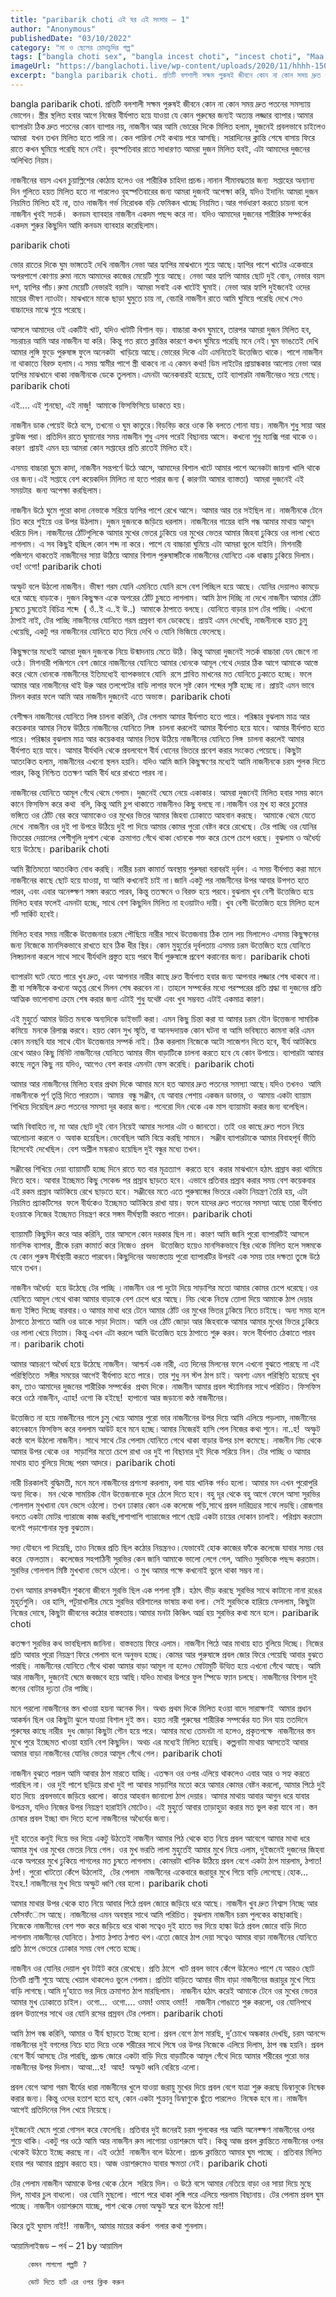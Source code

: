 ```yaml
---
title: "paribarik choti এই ঘর এই সংসার – 1"
author: "Anonymous"
publishedDate: "03/10/2022"
category: "মা ও ছেলের চোদাচুদির গল্প"
tags: ["bangla choti sex", "bangla incest choti", "incest choti", "Maa Chhele", "maa choda golpo", "maa ke chuda"]
imageUrl: "https://banglachoti.live/wp-content/uploads/2020/11/hhhh-150x150.jpg"
excerpt: "bangla paribarik choti. প্রতিটি বলশালী সক্ষম পুরুষই জীবনে কোন না কোন সময় দ্রুত পতনের সমস্যায় ভোগেন। স্ত্রীর স্থলিত হবার আগে নিজের বীর্যপাত হয়ে যাওয়া যে কোন পুরুষের জন্যই অত্যন্ত লজ্জার ব্যাপার।আমার ব্..."
---
```


bangla paribarik choti. প্রতিটি বলশালী সক্ষম পুরুষই জীবনে কোন না কোন সময় দ্রুত পতনের সমস্যায় ভোগেন। স্ত্রীর স্থলিত হবার আগে নিজের বীর্যপাত হয়ে যাওয়া যে কোন পুরুষের জন্যই অত্যন্ত লজ্জার ব্যাপার।আমার ব্যাপারটা ঠিক দ্রুত পতনের কোন ব্যাপার নয়, নাজনীন আর আমি ভোরের দিকে মিলিত হলাম, দুজনেই প্রবলভাবে চাইলেও আমরা  যখন তখন মিলিত হতে পারি না। কেন পারিনা সেই কথায় পরে আসছি। সারাদিনের ক্লান্তি শেষে বাসায় ফিরে রাতে কখন ঘুমিয়ে পরেছি মনে নেই। বৃহস্পতিবার রাতে সাধারণত আমরা দুজন মিলিত হবই, এটা আমাদের দুজনের অলিখিত নিয়ম।


নাজনীনের বয়স এখন চুয়াল্লিশের কোঠায় হলেও ওর শারীরিক চাহিদা প্রচন্ড।নানান সীমাবদ্ধতার জন্য  সপ্তাহের অন্যান্য দিন গুলিতে হয়ত মিলিত হতে না পারলেও বৃহস্পতিবারের জন্য আমরা দুজনই অপেক্ষা করি, যদিও ইদানিং আমরা দুজন নিয়মিত মিলিত হই না, তাও নাজনীন গর্ভ নিরোধক বড়ি ফেমিকন খাচ্ছে নিয়মিত।আর গর্ভধারণ করতে চায়না বলে নাজনীন খুবই সতর্ক।  কনডম ব্যাবহার নাজনীন একদম পছন্দ করে না। যদিও আমাদের দুজনের শারীরিক সম্পর্কের একদম শুরুর কিছুদিন আমি কনডম ব্যাবহার করেছিলাম।


paribarik choti


ভোর রাতের দিকে ঘুম ভাঙ্গতেই দেখি নাজনীন নেভা আর হ্যাপির মাঝখানে শুয়ে আছে।হ্যাপির পাশে খাটের একেবারে অপরপাশে কোণায় রুমা নামে আমাদের কাজের মেয়েটি শুয়ে আছে। নেভা আর হ্যাপি আমার ছোট দুই বোন, নেভার বয়স দশ, হ্যাপির পাঁচ।রুমা মেয়েটি নেভারই বয়সি। আমরা সবাই এক খাটেই ঘুমাই। নেভা আর হ্যাপি দুইজনেই ওদের মায়ের ভীষণ ন্যাওটা। মাঝখানে মাকে ছাড়া ঘুমুতে চায় না, বেচারি নাজনীন রাতে আমি ঘুমিয়ে পরেছি দেখে সেও বাচ্চাদের মাঝে শুয়ে পরেছে।


আসলে আমাদের ওই একটিই খাট, যদিও খাটটি বিশাল বড়। বাচ্চারা কখন ঘুমাবে, তারপর আমরা দুজন মিলিত হব, সচরাচর আমি আর নাজনীন যা করি। কিন্তু গত রাতে ক্লান্তির কারণে কখন ঘুমিয়ে পরেছি মনে নেই।ঘুম ভাঙতেই দেখি আমার লুঙ্গি ফুড়ে পুরুষাঙ্গ ফুলে অনেকটা  খাড়িয়ে আছে।ভোরের দিকে এটা এমনিতেই উত্তেজিত থাকে। পাশে নাজনীন না থাকাতে বিরক্ত হলাম।এ সময় স্বামীর পাশে স্ত্রী থাকবে না এ কেমন কথা! ডিম লাইটের প্রায়ান্ধকার আলোয় নেভা আর হ্যাপির মাঝখানে থাকা নাজনীনকে ডেকে তুললাম।এমনটা অনেকবারই হয়েছে, তাই ব্যাপারটা নাজনীনেরও সয়ে গেছে। paribarik choti


এই…. এই শুনছো, এই নাজু!  আমাকে ফিসফিসিয়ে ডাকতে হয়।

নাজনীন ডাক পেয়েই উঠে বসে, তখনো ও ঘুম কাতুরে।বিড়বিড় করে ওকে কি বলতে শোনা যায়। নাজনীন শুধু সায়া আর ব্লাউজ পরা। প্রতিদিন রাতে ঘুমানোর সময় নাজনীন শুধু এসব পরেই বিছানায় আসে। কখনো শুধু ম্যাক্সি পরা থাকে ও।কারণ  প্রায়ই এমন হয় আমরা কোন সপ্তাহের প্রতি রাতেই মিলিত হই।












এসময় বাচ্চারা ঘুমে কাদা, নাজনীন সন্তপর্ণে উঠে আসে, আমাদের বিশাল খাটে আমার পাশে অনেকটা জায়গা খালি থাকে ওর জন্য।এই সপ্তাহে বেশ কয়েকদিন মিলিত না হতে পারার জন্য ( কারণটা আমার ব্যাস্ততা)  আমরা দুজনেই এই সময়টার  জন্য অপেক্ষা করছিলাম।


নাজনীন উঠে ঘুমে পুরো কাদা নেভাকে সরিয়ে হ্যাপির পাশে রেখে আসে। আমার আর তর সইছিল না। নাজনীনকে টেনে চিত করে শুইয়ে ওর উপর উঠলাম। দুজন দুজনকে জড়িয়ে ধরলাম। নাজনীনের গায়ের বাসি গন্ধ আমার মাথায় আগুন ধরিয়ে দিল। নাজনীনের ঠোঁটগুলিকে আমার মুখের ভেতর ঢুকিয়ে ওর মুখের ভেতর আমার জিহবা ঢুকিয়ে ওর লালা খেতে লাগলাম। এ সব কিছুই হচ্ছিল কোন শব্দ না করে। পাশে যে বাচ্চারা ঘুমিয়ে এটা আমরা ভুলে যাইনি। মিশনারী পজিশনে থাকতেই নাজনীনের সায়া উঠিয়ে আমার বিশাল পুরুষাঙ্গটিকে নাজনীনের যোনিতে এক ধাক্কায় ঢুকিয়ে দিলাম। ওহ! ওগো! paribarik choti


অস্ফুট বলে উঠলো নাজনীন। ভীষণ গরম যোনি এমনিতে যোনি রসে বেশ পিচ্ছিল হয়ে আছে। যোনির দেয়ালও কামড়ে ধরে আছে বাড়াকে। দুজন কিছুক্ষন একে অপরের ঠোঁট চুষতে লাগলাম। আমি ঠাপ দিচ্ছি না দেখে নাজনীন আমার ঠোঁট চুষতে চুষতেই বিচিত্র শব্দে  ( ওঁ..ই এ..ই উ..)  আমাকে ঠাপাতে বলছে। যোনিতে বাড়ার চাপ টের পাচ্ছি। এখনো ঠাপাই নাই, টের পাচ্ছি নাজনীনের যোনিতে গরম প্রস্রবণ বান ডেকেছে। প্রায়ই এমন দেখেছি, নাজনীনকে হয়ত চুমু খেয়েছি, একটু পর নাজনীনের যোনিতে হাত দিয়ে দেখি ও যোনি ভিজিয়ে ফেলেছে।


কিছুক্ষণের মধ্যেই আমরা দুজন দুজনকে নিয়ে উন্মাদনায় মেতে উঠি। কিন্তু আমরা দুজনেই সতর্ক বাচ্চারা যেন জেগে না ওঠে। মিশনারী পজিশনে বেশ জোরে নাজনীনের যোনিতে আমার ধোনকে আমূল গেথে দেয়ার ঠিক আগে আমাকে আস্তে করে থেমে ধোনকে নাজনীনের ইতিমধ্যেই ব্যাপকভাবে যোনি  রসে প্লাবিত মাখনের মত যোনিতে ঢুকাতে হচ্ছে। ফলে আমার আর নাজনীনের থাই উরু আর তলপেটের বাড়ি লাগার ফলে সৃষ্ট কোন শব্দের সৃষ্টি হচ্ছে না। প্রায়ই এমন ভাবে মিলন করার ফলে আমি আর নাজনীন দুজনেই এতে অভ্যস্ত। paribarik choti


বেশীক্ষন নাজনীনের যোনিতে লিঙ্গ চালনা করিনি, টের পেলাম আমার বীর্যপাত হতে পারে। পরিষ্কার বুঝলাম মাত্র আর কয়েকবার আমার নিতম্ব উঠিয়ে নাজনীনের যোনিতে লিঙ্গ  চালনা করলেই আমার বীর্যপাত হয়ে যাবে। আমার বীর্যপাত হতে পারে। পরিষ্কার বুঝলাম মাত্র আর কয়েকবার আমার নিতম্ব উঠিয়ে নাজনীনের যোনিতে লিঙ্গ  চালনা করলেই আমার বীর্যপাত হয়ে যাবে। আমার বীর্যথলি থেকে প্রবলবেগে বীর্য ধোনের ভিতরে প্রবেশ করার সংকেত পেয়েছে। কিছুটা আতংকিত হলাম, নাজনীনের এখনো স্থলন হয়নি। যদিও আমি জানি কিছুক্ষণের মধ্যেই আমি নাজনীনকে চরম পুলক দিতে পারব, কিন্তু নিশ্চিত ততক্ষণ আমি বীর্য ধরে রাখতে পারব না।


নাজনীনের যোনিতে আমূল গেঁথে থেমে গেলাম। দুজনেই ঘেমে নেয়ে একাকার। আমরা দুজনেই মিলিত হবার সময় কানে কানে ফিসফিস করে কথা  বলি, কিন্তু আমি চুপ থাকাতে নাজনীনও কিছু বলছে না।নাজনীন ওর মুখ হা করে চুমোর ভঙ্গিতে ওর ঠোঁট বের করে আমাকেও ওর মুখের ভিতর আমার জিহবা ঢোকাতে আহবান করছে।  আমাকে থেমে যেতে দেখে  নাজনীন ওর দুই পা উপরে উঠিয়ে দুই পা দিয়ে আমার কোমর পুরো বেষ্টন করে রেখেছে। টের পাচ্ছি ওর যোনির ভিতরের দেয়ালের পেশীগুলি দুপাশ থেকে  ক্রমাগত গেঁথে থাকা ধোনকে শক্ত করে চেপে চেপে ধরছে। বুঝলাম ও অধৈর্য্য হয়ে উঠেছে। paribarik choti


আমি রীতিমতো আতংকিত বোধ করছি। নারীর চরম কামার্ত অবস্থায় পুরুষরা বরাবরই দূর্বল। এ সময় বীর্যপাত করা মানে নাজনীনের কাছে ছোট হয়ে যাওয়া, যা আমি কখনোই চাই না।জানি একটু পর নাজনীনের উপর আবার উপগত হতে পারব, এবং এবার অনেক্ক্ষণ সঙ্গম করতে পারব, কিন্তু ততক্ষনে ও বিরক্ত হয়ে পরবে।বুঝলাম খুব বেশী উত্তেজিত হয়ে মিলিত হবার ফলেই এমনটা হচ্ছে, সাথে বেশ কিছুদিন মিলিত না হওয়াটাও দায়ী। খুব বেশী উত্তেজিত হয়ে মিলিত হলে শর্ট সার্কিট হবেই।


মিলিত হবার সময় নারীকে উত্তেজনার চরমে পৌছিয়ে নারীর সাথে উত্তেজনায় ঠিক তাল লয় মিলালেও এসময় কিছুক্ষনের জন্য নিজেকে মানসিকভাবে রাখতে হবে ঠিক ধীর স্থির। কোন মুহুর্তের দূর্বলতায় এসময় চরম উত্তেজিত হয়ে যোনিতে লিঙ্গচালনা করলে সাথে সাথে বীর্যথলি প্রস্তুত হয়ে পরবে বীর্য পুরুষাঙ্গে প্রবেশ করানোর জন্য। paribarik choti


ব্যাপারটা ঘটে যেতে পারে খুব দ্রুত, এবং আপনার নারীর কাছে দ্রুত বীর্যপাত হবার জন্য আপনার লজ্জার শেষ থাকবে না।স্ত্রী বা সঙ্গিনীকে কখনো অতৃপ্ত রেখে মিলন শেষ করবেন না। তাহলে সম্পর্কের মধ্যে পরস্পরের প্রতি শ্রদ্ধা বা দুজনের প্রতি আত্মিক ভালোবাসা ক্রমে শেষ করার জন্য এটাই শুধু যথেষ্ট এবং খুব সম্ভবত এটাই একমাত্র কারণ।


এই মুহুর্তে আমার উচিত মনকে অন্যদিকে ডাইভার্ট করা। এমন কিছু চিন্তা করা যা আমার চরম যৌন উত্তেজনা সাময়িক কমিয়ে  মনকে রিলাক্স করবে। হয়ত কোন সুখ স্মৃতি, বা আনন্দদায়ক কোন ঘটনা বা আমি ভবিষ্যতে কামনা করি এমন কোন মনছবি যার সাথে যৌন উত্তেজনার সম্পর্ক নাই। ঠিক করলাম নিজেকে অটো সাজেশন দিতে হবে, বীর্য আটকিয়ে রেখে আরও কিছু মিনিট নাজনীনের যোনিতে আমার ভীম বাড়াটিকে চালনা করতে হবে যে কোন উপায়ে। ব্যাপারটা আমার কাছে নতুন কিছু নয় যদিও, আগেও বেশ কবার এমনটা ফেস করেছি। paribarik choti


আমার আর নাজনীনের মিলিত হবার প্রথম দিকে আমার মনে হত আমার দ্রুত পতনের সমস্যা আছে।যদিও তখনও  আমি নাজনীনকে পূর্ণ তৃপ্তি দিতে পারতাম। আমার  বন্ধু সঞ্জীব, যে আবার পেশায় একজন ডাক্তার, ও  আমায় একটা ব্যায়াম শিখিয়ে দিয়েছিল দ্রুত পতনের সমস্যা দূর করার জন্য। পনেরো দিন থেকে এক মাস ব্যায়ামটা করার জন্য বলেছিল।


আমি বিবাহিত না, মা আর ছোট দুই বোন নিয়েই আমার সংসার এটা ও জানতো। তাই ওর কাছে দ্রুত পতন নিয়ে আলোচনা করলে ও  অবাক হয়েছিল।ভেবেছিল আমি বিয়ে করছি সামনে।  সঞ্জীব ব্যাপারটাকে আমার বিবাহপূর্ব ভীতি হিসেবেই দেখেছিল। বেশ অশ্লীল মস্করাও হয়েছিল দুই বন্ধুর মধ্যে তখন।


সঞ্জীবের শিখিয়ে দেয়া ব্যায়ামটি হচ্ছে দিনে রাতে যত বার মূত্রত্যাগ  করতে হবে  করার মাঝখানে হঠাৎ প্রস্রাব করা থামিয়ে দিতে হবে। আবার ইচ্ছেমত কিছু সেকেন্ড পর প্রস্রাব ছাড়তে হবে। এভাবে প্রতিবার প্রস্রাব করার সময় বেশ কয়েকবার এই রকম প্রস্রাব আটকিয়ে রেখে ছাড়তে হবে। সঞ্জীবের মতে এতে পুরুষাঙ্গের ভিতরে একটা নিয়ন্ত্রণ তৈরি হয়, এটা নিয়মিত প্র‍্যাকটিসের  ফলে বীর্যকেও ইচ্ছেমত আটকিয়ে রাখা যায়। ফলে যাদের দ্রুত পতনের সমস্যা আছে তারা বীর্যপাত হওয়াকে নিজের ইচ্ছেমত নিয়ন্ত্রণ করে সঙ্গম দীর্ঘস্থায়ী করতে পারেন। paribarik choti


ব্যায়ামটি কিছুদিন করে আর করিনি, তার আসলে কোন দরকার ছিল না। কারণ আমি জানি পুরো ব্যাপারটিই আসলে মানসিক ব্যাপার, স্ত্রীকে চরম কামার্ত করে নিজেও  প্রবল   উত্তেজিত হয়েও মানসিকভাবে স্থির থেকে মিলিত হলে সঙ্গমকে যে কোন পুরুষ দীর্ঘস্থায়ী করতে পারবেন।কিছুদিনের অভ্যস্ততায় পুরো ব্যাপারটির উপরই এক সময় তার দক্ষতা তুঙ্গে উঠে যাবে তখন।


নাজনীন অধৈর্য্য  হয়ে উঠেছে টের পাচ্ছি ।নাজনীন ওর পা দুটো দিয়ে সাড়াশির মতো আমার কোমর চেপে ধরেছে।ওর যোনিতে আমূল গেথে থাকা আমার বাড়াকে বেশ চেপে ধরে আছে। নিচ থেকে নিতম্ব তোলা দিয়ে আমাকে ঠাপ দেয়ার জন্য ইঙ্গিত দিচ্ছে বারবার।ও আমার মাথা ধরে টেনে আমার ঠোঁট ওর মুখের ভিতর ঢুকিয়ে নিতে চাইছে। অন্য সময় হলে ঠাপাতে ঠাপাতে আমি ওর ডাকে সাড়া দিতাম। আমি ওর ঠোঁট জোড়া আর জিহবাকে আমার আমার মুখের ভিতর ঢুকিয়ে ওর লালা খেয়ে নিতাম। কিন্তু এখন এটা করলে আমি উত্তেজিত হয়ে ঠাপাতে শুরু করব। ফলে বীর্যপাত ঠেকাতে পারব না। paribarik choti


আমার আচরণে অধৈর্য হয়ে উঠেছে নাজনীন। আশ্চর্য এক নারী, এত দিনের মিলনের ফলে এখনো বুঝতে পারছে না এই পরিস্থিতিতে  সঙ্গীর সময়ের আগেই বীর্যপাত হতে পারে। তার শুধু নন স্টপ ঠাপ চাই। অবশ্য এমন পরিস্থিতি হয়েছে খুব কম, তাও আমাদের দুজনের শারীরিক সম্পর্কের  প্রথম দিকে। নাজনীন আমার প্রবল স্ট্যামিনার সাথে পরিচিত। ফিসফিস করে ওঠে নাজনীন, এ্যাহ! ওগো কি হইছে!  হাপানো আর জড়ানো কণ্ঠ নাজনীনের।


উত্তেজিত না হয়ে নাজনীনের গালে চুমু খেয়ে আমার পুরো ভার নাজনীনের উপর দিয়ে আমি এলিয়ে পড়লাম, নাজনীনের কানেকানে ফিসফিস করে বললাম আউট হবে মনে হচ্ছে।আমার নিজেরই হাসি পেল নিজের কথা শুনে। না..হ!  অস্ফুট কন্ঠে বলে উঠলো নাজনীন। সাথে সাথে টের পেলাম যোনিতে গেথে থাকা বাড়ার উপর চাপ কমেছে। নাজনীন নিচ থেকে আমার উপর থেকে ওর  সাড়াশির মতো চেপে রাখা ওর দুই পা বিছানার দুই দিকে সরিয়ে নিল। টের পাচ্ছি ও আমার মাথায় হাত বুলিয়ে দিচ্ছে পরম আদরে। paribarik choti


নারী চিরকালই বুদ্ধিমতী, মনে মনে নাজনীনের প্রশংসা করলাম, বলা যায় খানিক গর্বও হলো। আমার মন এখন পুরোপুরি অন্য দিকে।  মন থেকে সাময়িক যৌন উত্তেজনাকে দূরে ঠেলে দিতে হবে। বহু দূর থেকে বহু আগে ফেলে আসা সুরভির গোলগাল মুখখানা যেন ভেসে ওঠলো। তখন ঢাকার কোন এক কলেজে পড়ি,সাথে প্রবল দারিদ্র্যের সাথে লড়ছি।রোজগার বলতে একটা মোটর গ্যারাজে কাজ করছি,পাশাপাশি গ্যারাজের পাশে ছোট্ট একটা চায়ের দোকান চালাই। পরিশ্রম করতাম বলেই পড়াশোনার মূল্য বুঝতাম।


সদ্য যৌবনে পা দিয়েছি, তাও নিজের প্রতি ছিল কঠোর নিয়ন্ত্রনও।যেভাবেই হোক কাজের ফাঁকে কলেজে যাবার সময় বের করে  ফেলতাম।  কলেজের সহপাঠিনী সুরভির কেন জানি আমাকে ভালো লেগে গেল, আমিও সুরভিকে পছন্দ করতাম। সুরভির গোলগাল মিষ্টি মুখখানা ভেসে ওঠলো। ও মুখ আমার পক্ষে কখনোই ভুলে থাকা সম্ভব না।


তখন আমার রসকষহীন শুকনো জীবনে সুরভি ছিল এক পশলা বৃষ্টি। হঠাৎ ভীড় করছে সুরভির সাথে কাটানো নানা রঙের মুহূর্তগুলি। ওর হাসি, পটুয়াখালীর মেয়ে সুরভির বরিশালের ভাষায় কথা বলা। সেই সুরভিকে হারিয়ে ফেললাম, কিছুটা নিজের দোষে, কিছুটা জীবনের কঠোর বাস্তবতায়।আমার মনটা কিঞ্চিৎ আর্দ্র হয় সুরভির কথা মনে হলে। paribarik choti


কতক্ষণ সুরভির কথ ভাবছিলাম জানিনা। বাস্তবতায় ফিরে এলাম। নাজনীন পিঠে আর মাথায় হাত বুলিয়ে দিচ্ছে। নিজের প্রতি আবার পুরো নিয়ন্ত্রণ ফিরে পেলাম বলে অনুভব হচ্ছে। কোমর আর পুরুষাঙ্গে প্রবল জোর ফিরে পেয়েছি আবার বুঝতে পারছি। নাজনীনের যোনিতে গেঁথে থাকা আমার বাড়া আমূল না হলেও মোটামুটি উত্থিত হয়ে এখনো গেঁথে আছে। আমি আর নাজনীন, দুজনেই ঘেমে জবজবে হয়ে আছি।যদিও মাথার উপরে ফুল স্পিডে ফ্যান চলছে। নাজনীনের বিশাল দুই স্তনের বোটার দৃঢ়তা টের পাচ্ছি।


মনে পরলো নাজনীনের স্তন খাওয়া হয়না অনেক দিন। অথচ প্রথম দিকে মিলিত হওয়া বাদে সারাক্ষণই  আমার প্রধান আকর্ষন ছিল ওর কিছুটা ঝুলে যাওয়া বিশাল দুই স্তন। হয়ত নারী পুরুষের শারীরিক সম্পর্কের যত দিন যায় ততদিনে পুরুষের কাছে নারীর  দুধ জোড়া কিছুটা গৌন হয়ে পরে। আমার মধ্যে তেমনটা না হলেও, প্রকৃতপক্ষে  নাজনীনের স্তন মুখে পুরে ইচ্ছেমত খাওয়া হয়নি বেশ কিছুদিন। অথচ এর মধ্যেই মিলিত হয়েছি। কল্পনাটা মাথায় আসতেই আবার আমার বাড়া নাজনীনের যোনির ভেতর আমূল গেঁথে গেল। paribarik choti


নাজনীন বুঝতে পারল আমি আবার ঠাপ মারতে যাচ্ছি। এতক্ষন ওর ওপর এলিয়ে থাকলেও এবার আর ও সহ্য করতে পারছিল না। ওর দুই পাশে ছড়িয়ে রাখা দুই পা আবার সাড়াশির মতো করে আমার কোমর বেষ্টন করলো, আমার পিঠে দুই হাত দিয়ে  প্রবলভাবে জড়িয়ে ধরলো। কাতর আহবান জানালো ঠাপ দেয়ার। আমার মাথায় আবার আগুন ধরে যাবার উপক্রম, যদিও নিজের উপর নিয়ন্ত্রণ হারাইনি মোটেও। এই মুহুর্তে আবার তাড়াহুড়া করার মত ভুল করা যাবে না। স্তন চোষার প্রবল ইচ্ছা বাদ দিতে হলো নাজনীনের অধৈর্যের জন্য।


দুই হাতের কনুই দিয়ে ভর দিয়ে একটু উঠতেই নাজনীন আমার পিঠ থেকে হাত নিয়ে প্রবল আবেগে আমার মাথা ধরে আমার মুখ ওর মুখের ভেতর নিয়ে গেল। ওর মুখ ভরতি লালা মুহুর্তেই আমার মুখে নিয়ে এলাম, দুইজনেই দুজনের জিহবা একে অপরের মুখে ঢুকিয়ে পাগলের মত চুষতে লাগলাম। কোমরটা খানিক উঠিয়ে প্রবল বেগে একটা ঠাপ মারলাম, ঠপাত! ঠপ!। পুরো খাটতো কেঁপে উঠলোই,  টের পেলাম  নাজনীনের একেবারে জরায়ুর মুখে গিয়ে বাড়ি লেগেছে।হোক… ইহহ.! নাজনীনের মুখ দিয়ে অস্ফুট ধ্বণি বের হলো। paribarik choti


আমার মাথার উপর থেকে হাত নিয়ে আবার পিঠে প্রবল জোরে জড়িয়ে ধরে আছে। নাজনীন খুব দ্রুত নিশ্বাস নিচ্ছে আর ফোঁসফঁোস আছে। নাজনীনের এমন অবস্থার সাথে আমি পরিচিত। বুঝলাম নাজনীন চরম পুলকের কাছাকাছি। নিজেকে নাজনীনের বেশ শক্ত করে জড়িয়ে ধরে থাকা সত্বেও দুই হাতে ভর দিয়ে হাল্কা উঠে প্রবল জোরে বাড়ি দিতে লাগলাম নাজনীনের যোনিতে। ঠপাত ঠপাত ঠপাত থপ।এতো জোরে ঠাপ দেয়া সত্বেও আমার বাড়া নাজনীনের যোনিতে প্রতি ঠাপে ভেতরে ঢোকার সময় বেগ পেতে হচ্ছে।


নাজনীন ওর যোনির দেয়াল খুব টাইট করে রেখেছে। প্রতি ঠাপে  খাট প্রবল ভাবে কেঁপে উঠলেও পাশে যে আরও ছোট তিনটি প্রাণী শুয়ে আছে খেয়াল থাকলেও ভুলে গেলাম। প্রতিটা বাড়িতে আমার ভীম বাড়া নাজনীনের জরায়ুর মুখে গিয়ে বাড়ি লাগছে।আমি দু’হাতে ভর দিয়ে ক্রমাগত ঠাপ মারছিলাম।  নাজনীন হঠাৎ করেই আমাকে টেনে ওর মুখের ভেতর আমার মুখ ঢোকাতে চাইল। ওগো…  ওগো…. ওমম! ওমাহ ওমা!!   নাজনীন গোঙাতে শুরু করলো, ওর যোনিপথে প্রবল উত্তাপের সাথে ওর যোনি রসের প্রস্রবন টের পেলাম। paribarik choti


আমি ঠাপ বন্ধ করিনি, আমার ও বীর্য ছাড়তে ইচ্ছে হলো। প্রবল বেগে ঠাপ মারছি, দু’চোখে অন্ধকার দেখছি, চরম আনন্দে নাজনীনের দুই বগলের নিচে হাত দিয়ে ওকে শরীরের সাথে পিষে ওর উপর নিজেকে এলিয়ে দিলাম, ঠাপ বন্ধ হয়নি। প্রবল বেগে বীর্য আসছে টের পারছি, প্রচন্ড জোরে একটা বাড়ি দিয়ে বাড়াটিকে আমূল গেঁথে দিয়ে আমার শরীরের পুরো ভার নাজনীনের উপর দিলাম। আআ…হ!  আহ!  অস্ফুট ধ্বনি বেরিয়ে এলো।


প্রবল বেগে আসা গরম বীর্যের ধারা নাজনীনের খুলে যাওয়া জরায়ু মুখের দিয়ে প্রবল বেগে যাত্রা শুরু করছে ডিম্বানুকে নিষেক করার জন্য। কিন্তু ওদের হতাশ হতে হবে, কোন একটা শুক্রানু ডিম্বাণুকে ছুঁতে পারলেও  নিষেক হবে না। নাজনীন আগেই প্রতিদিনের পিল খেয়ে নিয়েছে।


দুইজনেই ঘেমে পুরো গোসল করে ফেলেছি। প্রতিবার দুই জনেরই চরম পুলকের পর আমি অনেক্ক্ষণ নাজনীনের ওপর শুয়ে থাকি। একটু পর ওঠে আমি আর নাজনীন রুম লাগোয়া ওয়াশরুমে যাই। কিন্তু আজ প্রবল ক্লান্তিতে নাজনীনের ওপর থেকেই উঠতে ইচ্ছে করছে না। এই ওঠো!  নাজনীন বলে উঠলো। প্রচন্ড ক্লান্তিতে আমার ঘুম পাচ্ছে । প্রতিবার মিলিত হবার পর আমার প্রস্রাব করতে হয়। আজ ওয়াশরুমেও যাবার ক্ষমতা নেই। paribarik choti


টের পেলাম নাজনীন আমাকে উপর থেকে ঠেলে  সরিয়ে দিল। ও উঠে বসে আমার নেতিয়ে বাড়া ওর সায়া দিয়ে মুছে দিল, মাথার চুল বাধলো। ওর যোনি মুছলো। পাশে পরে থাকা লুঙ্গি পরে এলিয়ে পরলাম বিছানায়। টের পেলাম প্রবল ঘুম পাচ্ছে। নাজনীন ওয়াশরুমে যাচ্ছে, পাশ থেকে নেভা অস্ফুট স্বরে বলে উঠলো মা!!

কিরে তুই ঘুমাস নাই!!  নাজনীন, আমার মায়ের কর্কশ  গলার কথা শুনলাম।


আয়ামিলাইজড – পর্ব – 21 by আয়ামিল


 
 
 
        কেমন লাগলো গল্পটি ?      
 
        ভোট দিতে হার্ট এর ওপর ক্লিক করুন      
 
 
 
 
 
 
 
 
 
 
 
 
 
 
 
 
 
 
 
 
 
      ভোট দিন    
 
      সার্বিক ফলাফল 
 / 5. মোট ভোটঃ 
 
 
      কেও এখনো ভোট দেয় নি    
 
 
 
 
WhatsApp
Telegram
Twitter
Facebook
LinkedIn




Related posts:






maa choti golpo মায়ের সাথে বাসর রাতের মজা।




panu golpo maa ঘরের মধ্যে ভালোবাসা – 1




choti 2021 সারপ্রাইস – 3




maa panu golpo 2021 মায়ের প্রেমে 1 by iamilbd
